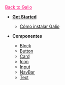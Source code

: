 <a href="http://galio.io" style="color: #ff006e; text-decoration: underline;">Back to Galio</a>
* [**Get Started**](es/)

  * [Cómo instalar Galio](es/install.md)
* **Componentes**

  * [Block](es/components/block.md)
  * [Button](es/components/button.md)
  * [Card](es/components/card.md)
  * [Icon](es/components/icon.md)
  * [Input](es/components/input.md)
  * [NavBar](es/components/navbar.md)
  * [Text](es/components/text.md)

